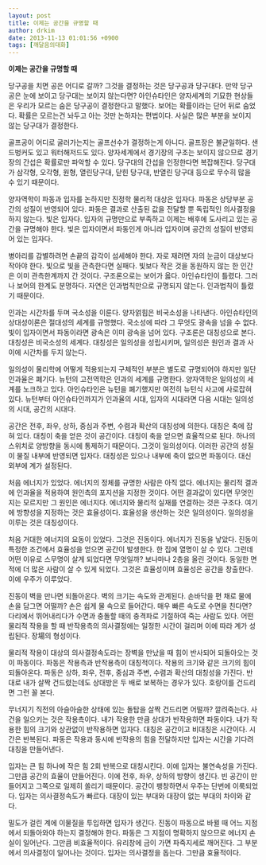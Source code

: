 ```yaml
---
layout: post
title: 이제는 공간을 규명할 때
author: drkim
date: 2013-11-13 01:01:56 +0900
tags: [깨달음의대화]
---
```

  **이제는 공간을 규명할 때**

  


당구공을 치면 공은 어디로 갈까? 그것을 결정하는 것은 당구공과 당구대다. 만약 당구공은 눈에 보이고 당구대는 보이지 않는다면? 아인슈타인은 양자세계의 기묘한 현상들은 우리가 모르는 숨은 당구공이 결정한다고 말했다. 보어는 확률이라는 단어 뒤로 숨었다. 확률은 모르는건 놔두고 아는 것만 논하자는 편법이다. 사실은 많은 부분을 보이지 않는 당구대가 결정한다. 

  


골프공이 어디로 굴러가는지는 골프선수가 결정하는게 아니다. 골프장은 불균일하다. 샌드벙커도 있고 워터해저드도 있다. 양자세계에서 경기장의 구조는 보이지 않으므로 경기장의 간섭은 확률로만 파악할 수 있다. 당구대의 간섭을 인정한다면 복잡해진다. 당구대가 삼각형, 오각형, 원형, 열린당구대, 닫힌 당구대, 반열린 당구대 등으로 무수히 많을 수 있기 때문이다. 

  


양자역학이 파동과 입자를 논하지만 진정학 물리적 대상은 입자다. 파동은 상당부분 공간의 성질이 반영되어 있다. 파동은 결과로 산출된 값을 전달할 뿐 독립적인 의사결정을 하지 않는다. 빛은 입자다. 입자의 규명만으로 부족하고 이제는 배후에 도사리고 있는 공간을 규명해야 한다. 빛은 입자이면서 파동인게 아니라 입자이며 공간의 성질이 반영되어 있는 입자다. 

  


병아리를 감별하려면 손끝의 감각이 섬세해야 한다. 자로 재려면 자의 눈금이 대상보다 작아야 한다. 빛으로 빛을 관측한다면 실패다. 빛보다 작은 것을 동원하지 않는 한 인간은 이미 관측한계까지 간 것이다. 구조론으로는 보어가 옳다. 아인슈타인이 틀렸다. 그러나 보어의 한계도 분명하다. 자연은 인과법칙만으로 규명되지 않는다. 인과법칙이 틀렸기 때문이다. 

  


인과는 시간차를 두며 국소성을 이룬다. 양자얽힘은 비국소성을 나타낸다. 아인슈타인의 상대성이론은 절대성의 세계를 규명했다. 국소성에 따라 그 무엇도 광속을 넘을 수 없다. 빛이 입자이면서 파동이라면 광속은 이미 광속을 넘어 있다. 구조론은 대칭성으로 본다. 대칭성은 비국소성의 세계다. 대칭성은 일의성을 성립시키며, 일의성은 원인과 결과 사이에 시간차를 두지 않는다.

  


일의성이 물리학에 어떻게 적용되는지 구체적인 부분은 별도로 규명되어야 하지만 일단 인과율은 폐기다. 뉴턴의 고전역학은 인과의 세계를 규명한다. 양자역학은 일의성의 세계를 노크하고 있다. 아인슈타인은 뉴턴을 폐기했지만 여전히 뉴턴식 사고에 사로잡혀 있다. 뉴턴부터 아인슈타인까지가 인과율의 시대, 입자의 시대라면 다음 시대는 일의성의 시대, 공간의 시대다.

  


공간은 전후, 좌우, 상하, 중심과 주변, 수렴과 확산의 대칭성에 의한다. 대칭은 축에 잡혀 있다. 대칭이 축을 얻은 것이 공간이다. 대칭이 축을 얻으면 효율적으로 된다. 하나의 스위치로 양방향을 동시에 통제하기 때문이다. 그것이 일의성이다. 이러한 공간의 성질이 물질 내부에 반영되면 입자다. 대칭성은 있으나 내부에 축이 없으면 파동이다. 대신 외부에 계가 설정된다. 

  


처음 에너지가 있었다. 에너지의 정체를 규명한 사람은 아직 없다. 에너지는 물리적 결과에 인과율을 적용하여 원인측의 포지션을 지정한 것이다. 어떤 결과값이 있다면 무엇인지는 모르지만 그 원인은 에너지다. 에너지와 물리적 실재를 연결하는 것은 구조다. 여기에 방향성을 지정하는 것은 효율성이다. 효율성을 생산하는 것은 일의성이다. 일의성을 이루는 것은 대칭성이다.

  


처음 거대한 에너지의 요동이 있었다. 그것은 진동이다. 에너지가 진동을 낳았다. 진동이 특정한 조건에서 효율성을 얻으면 공간이 발생한다. 한 집에 열명이 살 수 있다. 그런데 어떤 이유로 스무명이 살게 되었다면 무엇일까? 보나마나 2층을 올린 것이다. 동일한 면적에 더 많은 사람이 살 수 있게 되었다. 그것은 효율성이며 효율성은 공간을 창출한다. 이에 우주가 이루었다.

  


진동이 벽을 만나면 되돌아온다. 벽의 크기는 속도와 관계된다. 손바닥을 편 채로 물에 손을 담그면 어떨까? 손은 쉽게 물 속으로 들어간다. 매우 빠른 속도로 수면을 친다면? 다리에서 뛰어내리다가 수면과 충돌할 때의 충격파로 기절하여 죽는 사람도 있다. 어떤 물리적 작용을 할 때 반작용측의 의사결정에는 일정한 시간이 걸리며 이에 따라 계가 성립된다. 장場의 형성이다.

  


물리적 작용이 대상의 의사결정속도라는 장벽을 만났을 때 힘이 반사되어 되돌아오는 것이 파동이다. 파동은 작용측과 반작용측이 대칭적이다. 작용의 크기와 같은 크기의 힘이 되돌아온다. 파동은 상하, 좌우, 전후, 중심과 주변, 수렴과 확산의 대칭성을 가진다. 반대로 내가 살짝 건드렸는데도 상대방은 두 배로 보복하는 경우가 있다. 호랑이를 건드리면 그런 꼴 본다. 

  


무너지기 직전의 아슬아슬한 상태에 있는 돌탑을 살짝 건드리면 어떨까? 깔려죽는다. 사건을 일으키는 것은 작용측이다. 내가 작용한 만큼 상대가 반작용하면 파동이다. 내가 작용한 힘의 크기와 상관없이 반작용하면 입자다. 대칭은 공간이고 비대칭은 시간이다. 시간은 반복된다. 파동은 작용과 동시에 반작용의 힘을 전달하지만 입자는 시간을 기다려 대칭을 만들어낸다. 

  


입자는 큰 힘 하나에 작은 힘 2회 반복으로 대칭시킨다. 이에 입자는 불연속성을 가진다. 그만큼 공간의 효율이 만들어진다. 이에 전후, 좌우, 상하의 방향이 생긴다. 빈 공간이 만들어지고 그쪽으로 일제히 쏠리기 때문이다. 공간이 팽창하면서 우주는 단번에 이룩되었다. 입자는 의사결정속도가 빠르다. 대장이 있는 부대와 대장이 없는 부대의 차이와 같다. 

  


밀도가 걸린 계에 이물질을 투입하면 입자가 생긴다. 진동이 파동으로 바뀔 때 어느 지점에서 되돌아와야 하는지 결정해야 한다. 파동은 그 지점이 명확하지 않으므로 에너지 손실이 일어난다. 그만큼 비효율적이다. 유리창에 금이 가면 파죽지세로 깨어진다. 그 부분에서 의사결정이 일어나는 것이다. 입자는 의사결정을 돕는다. 그만큼 효율적이다.